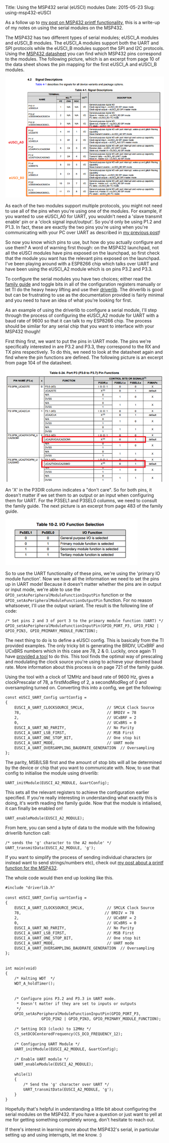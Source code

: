 Title: Using the MSP432 serial (eUSCI) modules
Date: 2015-05-23
Slug: using-msp432-eUSCI

As a follow up to [my post on MSP432 printf functionality](../msp432-serial-printf/), this is a write-up of my notes on using the serial modules on the MSP432. 

The MSP432 has two different types of serial modules; eUSCI_A modules and eUSCI_B modules. The eUSCI_A modules support both the UART and SPI protocols while the eUSCI_B modules support the SPI and I2C protocols. Using the [MSP432 datasheet](http://www.ti.com/lit/ds/slas826a/slas826a.pdf) you can find which MSP432 pins correspond to the modules. The following picture, which is an excerpt from page 10 of the data sheet shows the pin mapping for the first eUSCI_A and eUSCI_B modules.

![MSP432 serial modules](/images/serial_modules.png)

As each of the two modules support multiple protocols, you might not need to use all of the pins when you're using one of the modules. For example, if you wanted to use eUSCI_A0 for UART, you wouldn't need a 'slave transmit enable' pin or a 'clock signal input/output'. So you'd only be using P1.2 and P1.3. In fact, these are exactly the two pins you're using when you're communicating with your PC over UART as described in [my previous post](../msp432-serial-printf/)! 

So now you know which pins to use, but how do you actually configure and use them? A word of warning first though: on the MSP432 launchpad, not all the eUSCI modules have pins exposed on the launchpad, so first check that the module you want has the relevant pins exposed on the launchpad. I've been playing around with a ESP8266 chip which talks over UART and have been using the eUSCI_A2 module which is on pins P3.2 and P3.3.

To configure the serial modules you have two choices; either read the [family guide](http://www.ti.com/lit/ug/slau356a/slau356a.pdf) and toggle bits in all of the configuration registers manually or let TI do the heavy heavy lifting and use their [driverlib](http://software-dl.ti.com/msp430/msp430_public_sw/mcu/msp430/MSP432_Driver_Library/latest/exports/driverlib/doc/MSP432P4xx/MSP432_DriverLib_Users_Guide-MSP432P4xx-2_20_00_08.pdf). The driverlib is good but can be frustrating to use as the documentation provided is fairly minimal and you need to have an idea of what you're looking for first. 

As an example of using the driverlib to configure a serial module, I'll step through the process of configuring the eUSCI_A2 module for UART with a baud rate of 9600 so that it can talk to my ESP8266 chip. The process should be similar for any serial chip that you want to interface with your MSP432 though!

First thing first, we want to put the pins in UART mode. The pins we're specifically interested in are P3.2 and P3.3, they correspond to the RX and TX pins respectively. To do this, we need to look at the datasheet again and find where the pin functions are defined. The following picture is an excerpt from page 104 of the datasheet.

![MSP432 serial modules](/images/eUSCI_A2_control.png)

An 'X' in the P3DIR column indicates a "don't care". So for both pins, it doesn't matter if we set them to an output or an input when configuring them for UART. For the P3SEL1 and P3SEL0 columns, we need to consult the family guide. The next picture is an excerpt from page 483 of the family guide. 

![MSP432 serial modules](/images/GPIO_selection.png)

So to use the UART functionality of these pins, we're using the 'primary IO module function'. Now we have all the information we need to set the pins up in UART mode! Because it doesn't matter whether the pins are in output or input mode, we're able to use the ``GPIO_setAsPeripheralModuleFunctionInputPin`` function or the ``GPIO_setAsPeripheralModuleFunctionOutputPin`` function. For no reason whatsoever, I'll use the output variant. The result is the following line of code:
	
	/* Set pins 2 and 3 of port 3 to the primary module function (UART) */
	GPIO_setAsPeripheralModuleFunctionInputPin(GPIO_PORT_P3, GPIO_PIN2 | GPIO_PIN3, GPIO_PRIMARY_MODULE_FUNCTION);

The next thing to do is to define a eUSCI config. This is basically from the TI provided examples. The only tricky bit is generating the BRDIV, UCxBRF and UCxBRS numbers which in this case are 78, 2 & 0. Luckily, once again TI have [provided a tool](http://software-dl.ti.com/msp430/msp430_public_sw/mcu/msp430/MSP430BaudRateConverter/index.html) to do this. This tool finds the optimal way of prescaling and modulating the clock source you're using to achieve your desired baud rate. More information about this process is on page 721 of the family guide. 

Using the tool with a clock of 12MHz and baud rate of 9600 Hz, gives a clockPrescalar of 78, a firstModReg of 2, a secondModReg of 0 and oversampling turned on. Converting this into a config, we get the following:

	const eUSCI_UART_Config uartConfig =
	{
        EUSCI_A_UART_CLOCKSOURCE_SMCLK,          // SMCLK Clock Source
        78,                                      // BRDIV = 78
        2,                                       // UCxBRF = 2
        0,                                       // UCxBRS = 0
        EUSCI_A_UART_NO_PARITY,                  // No Parity
        EUSCI_A_UART_LSB_FIRST,                  // MSB First
        EUSCI_A_UART_ONE_STOP_BIT,               // One stop bit
        EUSCI_A_UART_MODE,                       // UART mode
        EUSCI_A_UART_OVERSAMPLING_BAUDRATE_GENERATION  // Oversampling
	};

The parity, MSB/LSB first and the amount of stop bits will all be determined by the device or chip that you want to communicate with. Now, to use that config to initialise the module using driverlib:

	UART_initModule(EUSCI_A2_MODULE, &uartConfig);

This sets all the relevant registers to achieve the configuration earlier specified. If you're really interesting in understanding what exactly this is doing, it's worth reading the family guide. Now that the module is intialised, it can finally be enabled on!

	UART_enableModule(EUSCI_A2_MODULE);

From here, you can send a byte of data to the module with the following driverlib function call:

	/* sends the 'g' character to the A2 module' */
	UART_transmitData(EUSCI_A2_MODULE, 'g');

If you want to simplify the process of sending individual characters (or instead want to send strings/numbers etc), check out [my post about a printf function for the MSP432](../msp432-serial-printf/).

The whole code would then end up looking like this.

	#include "driverlib.h"

	const eUSCI_UART_Config uartConfig =
	{
	    EUSCI_A_UART_CLOCKSOURCE_SMCLK,          // SMCLK Clock Source
	    78,                                     // BRDIV = 78
	    2,                                       // UCxBRF = 2
	    0,                                       // UCxBRS = 0
	    EUSCI_A_UART_NO_PARITY,                  // No Parity
	    EUSCI_A_UART_LSB_FIRST,                  // MSB First
	    EUSCI_A_UART_ONE_STOP_BIT,               // One stop bit
	    EUSCI_A_UART_MODE,                       // UART mode
	    EUSCI_A_UART_OVERSAMPLING_BAUDRATE_GENERATION  // Oversampling
	};


	int main(void)
	{
	    /* Halting WDT  */
	    WDT_A_holdTimer();


	    /* Configure pins P3.2 and P3.3 in UART mode.
	     * Doesn't matter if they are set to inputs or outputs
	     */
	    GPIO_setAsPeripheralModuleFunctionInputPin(GPIO_PORT_P3,
	                GPIO_PIN2 | GPIO_PIN3, GPIO_PRIMARY_MODULE_FUNCTION);

	    /* Setting DCO (clock) to 12MHz */
	    CS_setDCOCenteredFrequency(CS_DCO_FREQUENCY_12);

	    /* Configuring UART Module */
	    UART_initModule(EUSCI_A2_MODULE, &uartConfig);

	    /* Enable UART module */
	    UART_enableModule(EUSCI_A2_MODULE);

	    while(1)
	    {
	        /* Send the 'g' character over UART */
	    	UART_transmitData(EUSCI_A2_MODULE, 'g');
	    }
	}

Hopefully that's helpful in understanding a little bit about configuring the serial modules on the MSP432. If you have a question or just want to yell at me for getting something completely wrong, don't hesitate to reach out. 

If there's interest in learning more about the MSP432's serial, in particular setting up and using interrupts, let me know. :)